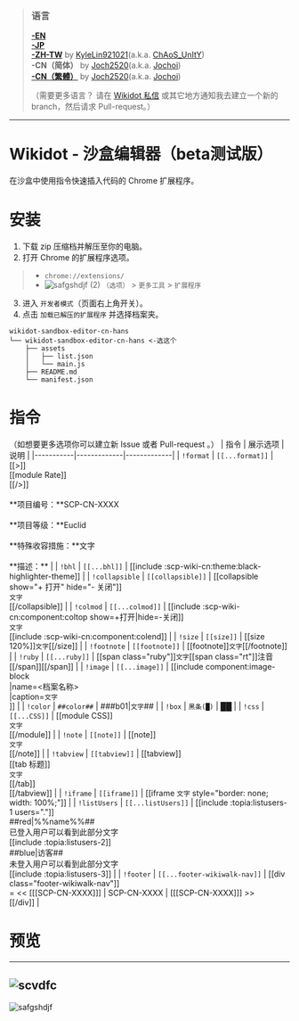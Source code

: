 > ### 语言
> [**-EN**](https://github.com/7happy7/wikidot-sandbox-editor/tree/master) <br />[**-JP**](https://github.com/7happy7/wikidot-sandbox-editor/tree/jp) <br />[**-ZH-TW**](https://github.com/7happy7/wikidot-sandbox-editor/tree/zh-tw) by [KyleLin921021](https://github.com/KyleLin921021)\(a.k.a. [ChAoS_UnItY](http://www.wikidot.com/user:info/chaos-unity)\) <br />**-CN（简体）** by [Joch2520](https://github.com/Joch2520)\(a.k.a. [Jochoi](http://www.wikidot.com/user:info/jochoi)\) <br />[**-CN（繁體）**](https://github.com/Joch2520/wikidot-sandbox-editor/tree/cn-hant) by [Joch2520](https://github.com/Joch2520)\(a.k.a. [Jochoi](http://www.wikidot.com/user:info/jochoi)\)
>
> （需要更多语言？ 请在 [Wikidot 私信](http://www.wikidot.com/account/messages#/new/3427263) 或其它地方通知我去建立一个新的 branch，然后请求 Pull-request。）
----
# Wikidot - 沙盒编辑器（beta测试版）
在沙盒中使用指令快速插入代码的 Chrome 扩展程序。

# 安装
1. 下载 zip 压缩档并解压至你的电脑。
2. 打开 Chrome 的扩展程序选项。
> * `chrome://extensions/`
> * ![safgshdjf (2)](https://user-images.githubusercontent.com/49482246/84563612-c54c4b80-ad97-11ea-9559-584dcc268f4f.png) `（选项）` > `更多工具` > `扩展程序`
3. 进入 `开发者模式`（页面右上角开关）。
4. 点击 `加载已解压的扩展程序` 并选择档案夹。
```
wikidot-sandbox-editor-cn-hans
└── wikidot-sandbox-editor-cn-hans <-选这个
    ├── assets
    │   ├── list.json
    │   └── main.js
    ├── README.md
    └── manifest.json
```
# 指令
（如想要更多选项你可以建立新 Issue 或者 Pull-request 。）
| 指令 | 展示选项 | 说明 |
|-----------|-------------|-------------|
| `!format` | `[[...format]]` | [[>]]<br />[[module Rate]]<br />[[/>]]<br /><br />\*\*项目编号：\*\*SCP-CN-XXXX<br /><br />\*\*项目等级：\*\*Euclid<br /><br />\*\*特殊收容措施：\*\*文字<br /><br />\*\*描述：\*\*  |
| `!bhl` | `[[...bhl]]` | [[include :scp-wiki-cn:theme:black-highlighter-theme]] |
| `!collapsible` | `[[collapsible]]` | [[collapsible show="+ 打开" hide="- 关闭"]]<br />`文字`<br />[[/collapsible]] |
| `!colmod` | `[[...colmod]]` | [[include :scp-wiki-cn:component:coltop show=+打开\|hide=-关闭]]<br />`文字`<br />[[include :scp-wiki-cn:component:colend]] |
| `!size` | `[[size]]` | [[size 120%]]`文字`[[/size]] |
| `!footnote` | `[[footnote]]` | [[footnote]]`文字`[[/footnote]] |
| `!ruby` | `[[...ruby]]` | [[span class="ruby"]]`文字`[[span class="rt"]]注音[[/span]][[/span]] |
| `!image` | `[[...image]]` | [[include component:image-block<br />\|name=\<档案名称\><br />\|caption=`文字`<br />]] |
| `!color` | `##color##` | ###b01\|`文字`## |
| `!box` | `黑条(█)` | ██ |
| `!css` | `[[...CSS]]` | [[module CSS]]<br />`文字`<br />[[/module]] |
| `!note` | `[[note]]` | [[note]]<br />`文字`<br />[[/note]] |
| `!tabview` | `[[tabview]]` | [[tabview]]<br />[[tab 标题]]<br />`文字`<br />[[/tab]]<br />[[/tabview]] |
| `!iframe` | `[[iframe]]` | [[iframe `文字` style=\"border: none; width: 100%;\"]] |
| `!listUsers` | `[[...listUsers]]` | [[include :topia:listusers-1 users="."]]<br />##red\|%%name%%##<br />已登入用户可以看到此部分文字<br />[[include :topia:listusers-2]]<br />##blue\|访客##<br />未登入用户可以看到此部分文字<br />[[include :topia:listusers-3]] |
| `!footer` | `[[...footer-wikiwalk-nav]]` | [[div class="footer-wikiwalk-nav"]]<br />= << [[[SCP-CN-XXXX]]] \| SCP-CN-XXXX \| [[[SCP-CN-XXXX]]] >><br />[[/div]] |

# 预览
----
![scvdfc](https://user-images.githubusercontent.com/49482246/85929610-5a4f5880-b8f1-11ea-9532-920656164240.png)
----
![safgshdjf](https://user-images.githubusercontent.com/49482246/85929632-7f43cb80-b8f1-11ea-8bdf-c57b5dd091d1.png)
